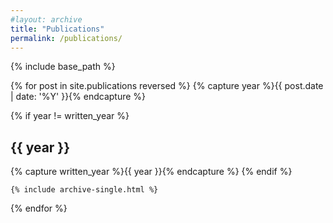 ```yaml
---
#layout: archive
title: "Publications"
permalink: /publications/
---
```


{% include base_path %}

{% for post in site.publications reversed %}
    {% capture year %}{{ post.date | date: '%Y' }}{% endcapture %}
    
  {% if year != written_year %}
  <h2 id="{{ year | slugify }}" class="archive__subtitle">{{ year }}</h2>
  {% capture written_year %}{{ year }}{% endcapture %}
  {% endif %}

    {% include archive-single.html %}
{% endfor %}
